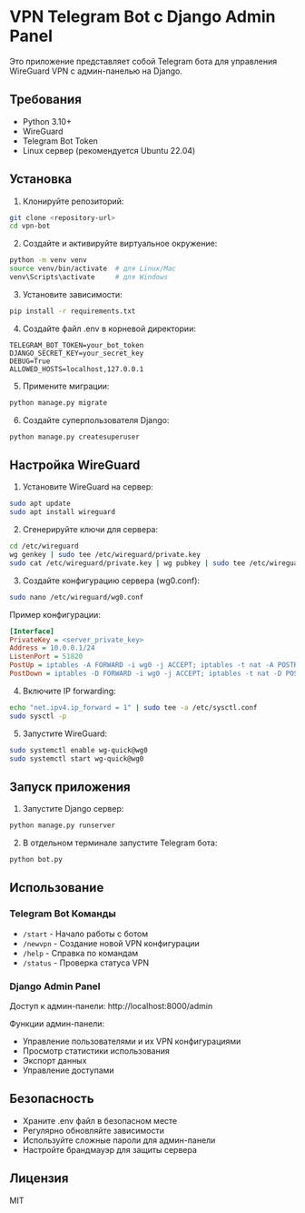 # VPN Telegram Bot с Django Admin Panel

Это приложение представляет собой Telegram бота для управления WireGuard VPN с админ-панелью на Django.

## Требования

- Python 3.10+
- WireGuard
- Telegram Bot Token
- Linux сервер (рекомендуется Ubuntu 22.04)

## Установка

1. Клонируйте репозиторий:
```bash
git clone <repository-url>
cd vpn-bot
```

2. Создайте и активируйте виртуальное окружение:
```bash
python -m venv venv
source venv/bin/activate  # для Linux/Mac
venv\Scripts\activate     # для Windows
```

3. Установите зависимости:
```bash
pip install -r requirements.txt
```

4. Создайте файл .env в корневой директории:
```
TELEGRAM_BOT_TOKEN=your_bot_token
DJANGO_SECRET_KEY=your_secret_key
DEBUG=True
ALLOWED_HOSTS=localhost,127.0.0.1
```

5. Примените миграции:
```bash
python manage.py migrate
```

6. Создайте суперпользователя Django:
```bash
python manage.py createsuperuser
```

## Настройка WireGuard

1. Установите WireGuard на сервер:
```bash
sudo apt update
sudo apt install wireguard
```

2. Сгенерируйте ключи для сервера:
```bash
cd /etc/wireguard
wg genkey | sudo tee /etc/wireguard/private.key
sudo cat /etc/wireguard/private.key | wg pubkey | sudo tee /etc/wireguard/public.key
```

3. Создайте конфигурацию сервера (wg0.conf):
```bash
sudo nano /etc/wireguard/wg0.conf
```

Пример конфигурации:
```ini
[Interface]
PrivateKey = <server_private_key>
Address = 10.0.0.1/24
ListenPort = 51820
PostUp = iptables -A FORWARD -i wg0 -j ACCEPT; iptables -t nat -A POSTROUTING -o eth0 -j MASQUERADE
PostDown = iptables -D FORWARD -i wg0 -j ACCEPT; iptables -t nat -D POSTROUTING -o eth0 -j MASQUERADE
```

4. Включите IP forwarding:
```bash
echo "net.ipv4.ip_forward = 1" | sudo tee -a /etc/sysctl.conf
sudo sysctl -p
```

5. Запустите WireGuard:
```bash
sudo systemctl enable wg-quick@wg0
sudo systemctl start wg-quick@wg0
```

## Запуск приложения

1. Запустите Django сервер:
```bash
python manage.py runserver
```

2. В отдельном терминале запустите Telegram бота:
```bash
python bot.py
```

## Использование

### Telegram Bot Команды

- `/start` - Начало работы с ботом
- `/newvpn` - Создание новой VPN конфигурации
- `/help` - Справка по командам
- `/status` - Проверка статуса VPN

### Django Admin Panel

Доступ к админ-панели: http://localhost:8000/admin

Функции админ-панели:
- Управление пользователями и их VPN конфигурациями
- Просмотр статистики использования
- Экспорт данных
- Управление доступами

## Безопасность

- Храните .env файл в безопасном месте
- Регулярно обновляйте зависимости
- Используйте сложные пароли для админ-панели
- Настройте брандмауэр для защиты сервера

## Лицензия

MIT 